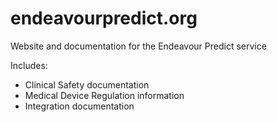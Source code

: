 # endeavourpredict.org

Website and documentation for the Endeavour Predict service

Includes:

* Clinical Safety documentation
* Medical Device Regulation information
* Integration documentation

